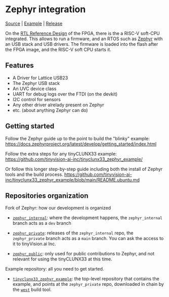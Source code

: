 # Zephyr integration

[Source](https://github.com/tinyvision-ai-inc/zephyr_private/) |
[Example](https://github.com/tinyvision-ai-inc/tinyclunx33_zephyr_example/) |
[Release](https://github.com/tinyvision-ai-inc/tinyclunx33_zephyr_example/releases/)

On the [RTL Reference Design](rtl_reference_design.md) of the FPGA, there is the a RISC-V soft-CPU integrated.
This allows to run a firmware, and an RTOS such as [Zephyr](https://docs.zephyrproject.org/) with an USB stack and USB drivers.
The firmware is loaded into the flash after the FPGA image, and the RISC-V soft CPU starts it.


## Features

- A Driver for Lattice USB23
- The Zephyr USB stack
- An UVC device class
- UART for debug logs over the FTDI (on the devkit)
- I2C control for sensors
- Any other driver alrelady present on Zephyr
- etc. (about anything Zephyr can do)


## Getting started

Follow the Zephyr guide up to the point to build the "blinky" example:
<https://docs.zephyrproject.org/latest/develop/getting_started/index.html>

Follow the extra steps for any tinyCLUNX33 example:
<https://github.com/tinyvision-ai-inc/tinyclunx33_zephyr_example/>

Or follow this longer step-by-step guide including both the install of Zephyr tools and the build process.
<https://github.com/tinyvision-ai-inc/tinyclunx33_zephyr_example/blob/main/README.ubuntu.md>


## Repositories organization

Fork of Zephyr: how our development is organized

- [`zephyr_internal`](https://github.com/tinyvision-ai-inc/zephyr_internal):
  where the development happens, the `zephyr_internal` branch acts as a `dev` branch

- [`zephyr_private`](https://github.com/tinyvision-ai-inc/zephyr_private):
  releases of the `zephyr_internal` repo, the `zephyr_private` branch acts as a `main` branch.
  You can ask the access to it to tinyVision.ai Inc.

- [`zephyr_public`](https://github.com/tinyvision-ai-inc/zephyr):
  only used for public contributions to Zephyr, and not relevant for using the tinyCLUNX33 at this time.

Example repository: all you need to get started.

- [`tinyclunx33_zephyr_example`](https://github.com/tinyvision-ai-inc/tinyclunx33_zephyr_example):
  the top-level repository that contains the example, and points at the `zephyr_private` repo, downloaded in chain by the
  [`west`](https://docs.zephyrproject.org/latest/develop/west/index.html) build tool.

